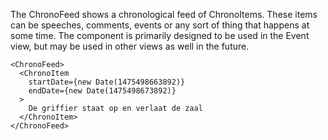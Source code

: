 The ChronoFeed shows a chronological feed of ChronoItems. These items can be speeches, comments, events or any sort of thing that happens at some time. The component is primarily designed to be used in the Event view, but may be used in other views as well in the future.

    <ChronoFeed>
      <ChronoItem
        startDate={new Date(1475498663892)}
        endDate={new Date(1475498673892)}
      >
        De griffier staat op en verlaat de zaal
      </ChronoItem>
    </ChronoFeed>
